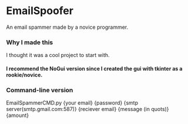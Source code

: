 # EmailSpoofer
An email spammer made by a novice programmer.

### Why I made this
I thought it was a cool project to start with.

#### I recommend the NoGui version since I created the gui with tkinter as a rookie/novice.

### Command-line version
EmailSpammerCMD.py {your email} {password} {smtp server(smtp.gmail.com:587)} {reciever email} {message (in quots)} {amount}
